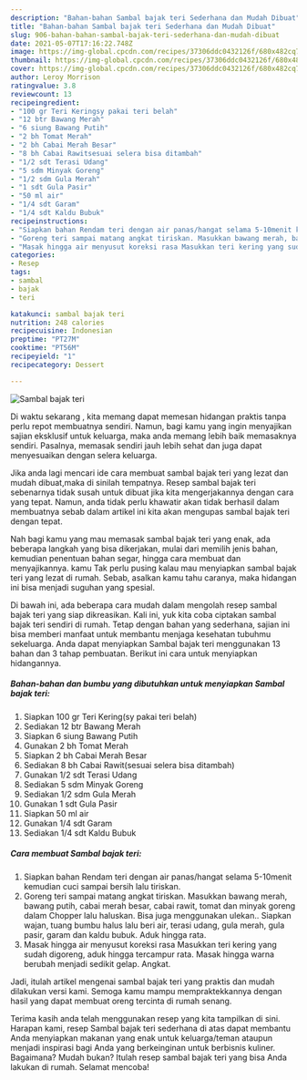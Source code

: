 ```yaml
---
description: "Bahan-bahan Sambal bajak teri Sederhana dan Mudah Dibuat"
title: "Bahan-bahan Sambal bajak teri Sederhana dan Mudah Dibuat"
slug: 906-bahan-bahan-sambal-bajak-teri-sederhana-dan-mudah-dibuat
date: 2021-05-07T17:16:22.748Z
image: https://img-global.cpcdn.com/recipes/37306ddc0432126f/680x482cq70/sambal-bajak-teri-foto-resep-utama.jpg
thumbnail: https://img-global.cpcdn.com/recipes/37306ddc0432126f/680x482cq70/sambal-bajak-teri-foto-resep-utama.jpg
cover: https://img-global.cpcdn.com/recipes/37306ddc0432126f/680x482cq70/sambal-bajak-teri-foto-resep-utama.jpg
author: Leroy Morrison
ratingvalue: 3.8
reviewcount: 13
recipeingredient:
- "100 gr Teri Keringsy pakai teri belah"
- "12 btr Bawang Merah"
- "6 siung Bawang Putih"
- "2 bh Tomat Merah"
- "2 bh Cabai Merah Besar"
- "8 bh Cabai Rawitsesuai selera bisa ditambah"
- "1/2 sdt Terasi Udang"
- "5 sdm Minyak Goreng"
- "1/2 sdm Gula Merah"
- "1 sdt Gula Pasir"
- "50 ml air"
- "1/4 sdt Garam"
- "1/4 sdt Kaldu Bubuk"
recipeinstructions:
- "Siapkan bahan Rendam teri dengan air panas/hangat selama 5-10menit kemudian cuci sampai bersih lalu tiriskan."
- "Goreng teri sampai matang angkat tiriskan. Masukkan bawang merah, bawang putih, cabai merah besar, cabai rawit, tomat dan minyak goreng dalam Chopper lalu haluskan. Bisa juga menggunakan ulekan.. Siapkan wajan, tuang bumbu halus lalu beri air, terasi udang, gula merah, gula pasir, garam dan kaldu bubuk. Aduk hingga rata."
- "Masak hingga air menyusut koreksi rasa Masukkan teri kering yang sudah digoreng, aduk hingga tercampur rata. Masak hingga warna berubah menjadi sedikit gelap. Angkat."
categories:
- Resep
tags:
- sambal
- bajak
- teri

katakunci: sambal bajak teri 
nutrition: 248 calories
recipecuisine: Indonesian
preptime: "PT27M"
cooktime: "PT56M"
recipeyield: "1"
recipecategory: Dessert

---
```



![Sambal bajak teri](https://img-global.cpcdn.com/recipes/37306ddc0432126f/680x482cq70/sambal-bajak-teri-foto-resep-utama.jpg)

Di waktu  sekarang , kita memang dapat memesan hidangan praktis tanpa perlu repot membuatnya sendiri. Namun, bagi kamu yang ingin menyajikan sajian eksklusif untuk keluarga, maka anda memang lebih baik memasaknya sendiri. Pasalnya, memasak sendiri jauh lebih sehat dan juga dapat menyesuaikan dengan selera keluarga.

Jika anda lagi mencari ide cara membuat sambal bajak teri yang lezat dan mudah dibuat,maka di sinilah tempatnya. Resep sambal bajak teri  sebenarnya tidak susah untuk dibuat jika kita mengerjakannya dengan cara yang tepat. Namun, anda tidak perlu khawatir akan tidak berhasil dalam membuatnya 
sebab dalam artikel ini kita akan mengupas sambal bajak teri dengan tepat.  



Nah bagi kamu yang mau memasak sambal bajak teri yang enak, ada beberapa langkah yang bisa dikerjakan, mulai dari memilih jenis bahan, kemudian penentuan bahan segar, hingga cara membuat dan menyajikannya. kamu Tak perlu pusing kalau mau menyiapkan sambal bajak teri yang lezat di rumah. Sebab, asalkan kamu  tahu caranya, maka hidangan ini bisa menjadi suguhan yang spesial.

Di bawah ini, ada beberapa cara mudah dalam mengolah resep sambal bajak teri yang siap dikreasikan. Kali ini, yuk kita coba ciptakan sambal bajak teri sendiri di rumah. Tetap dengan bahan yang sederhana, sajian ini bisa memberi manfaat untuk membantu menjaga kesehatan tubuhmu sekeluarga. Anda dapat menyiapkan Sambal bajak teri menggunakan 13 bahan dan 3 tahap pembuatan. Berikut ini cara untuk menyiapkan hidangannya.

<!--inarticleads1-->

##### Bahan-bahan dan bumbu yang dibutuhkan untuk menyiapkan Sambal bajak teri:

1. Siapkan 100 gr Teri Kering(sy pakai teri belah)
1. Sediakan 12 btr Bawang Merah
1. Siapkan 6 siung Bawang Putih
1. Gunakan 2 bh Tomat Merah
1. Siapkan 2 bh Cabai Merah Besar
1. Sediakan 8 bh Cabai Rawit(sesuai selera bisa ditambah)
1. Gunakan 1/2 sdt Terasi Udang
1. Sediakan 5 sdm Minyak Goreng
1. Sediakan 1/2 sdm Gula Merah
1. Gunakan 1 sdt Gula Pasir
1. Siapkan 50 ml air
1. Gunakan 1/4 sdt Garam
1. Sediakan 1/4 sdt Kaldu Bubuk




<!--inarticleads2-->

##### Cara membuat Sambal bajak teri:

1. Siapkan bahan Rendam teri dengan air panas/hangat selama 5-10menit kemudian cuci sampai bersih lalu tiriskan.
1. Goreng teri sampai matang angkat tiriskan. Masukkan bawang merah, bawang putih, cabai merah besar, cabai rawit, tomat dan minyak goreng dalam Chopper lalu haluskan. Bisa juga menggunakan ulekan.. Siapkan wajan, tuang bumbu halus lalu beri air, terasi udang, gula merah, gula pasir, garam dan kaldu bubuk. Aduk hingga rata.
1. Masak hingga air menyusut koreksi rasa Masukkan teri kering yang sudah digoreng, aduk hingga tercampur rata. Masak hingga warna berubah menjadi sedikit gelap. Angkat.




Jadi, itulah artikel mengenai  sambal bajak teri  yang praktis dan mudah dilakukan versi kami. Semoga kamu mampu mempraktekkannya dengan hasil yang dapat membuat oreng tercinta di rumah senang. 

Terima kasih anda telah menggunakan resep yang kita tampilkan di sini. Harapan kami, resep  Sambal bajak teri sederhana di atas dapat membantu Anda menyiapkan makanan yang enak untuk keluarga/teman ataupun menjadi inspirasi bagi Anda yang berkeinginan untuk berbisnis kuliner. Bagaimana? Mudah bukan? Itulah resep sambal bajak teri yang bisa Anda lakukan di rumah. Selamat mencoba!

